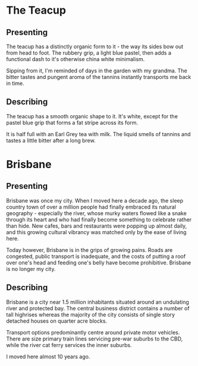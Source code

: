 # The Teacup

## Presenting

The teacup has a distinctly organic form to it - the way its sides bow out from head to foot.  The rubbery grip, a light blue pastel, then adds a functional dash to it's otherwise china white minimalism.

Sipping from it, I'm reminded of days in the garden with my grandma.  The bitter tastes and pungent aroma of the tannins instantly transports me back in time.


## Describing

The teacup has a smooth organic shape to it.  It's white, except for the pastel blue grip that forms a fat stripe across its form.

It is half full with an Earl Grey tea with milk.  The liquid smells of tannins and tastes a little bitter after a long brew.


# Brisbane

## Presenting

Brisbane was once my city.  When I moved here a decade ago, the sleep country town of over a million people had finally embraced its natural geography - especially the river, whose murky waters flowed like a snake through its heart and who had finally become something to celebrate rather than hide.  New cafes, bars and restaurants were popping up almost daily, and this growing cultural vibrancy was matched only by the ease of living here.

Today however, Brisbane is in the grips of growing pains. Roads are congested, public transport is inadequate, and the costs of putting a roof over one's head and feeding one's belly have become prohibitive.  Brisbane is no longer my city.


## Describing

Brisbane is a city near 1.5 million inhabitants situated around an undulating river and protected bay.  The central business district contains a number of tall highrises whereas the majority of the city consists of single story detached houses on quarter acre blocks.

Transport options predominantly centre around private motor vehicles.  There are size primary train lines servicing pre-war suburbs to the CBD, while the river cat ferry services the inner suburbs.

I moved here almost 10 years ago.